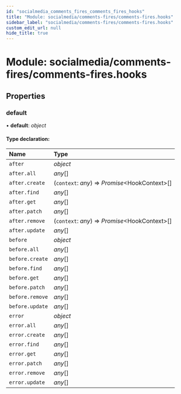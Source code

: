 ```yaml
---
id: "socialmedia_comments_fires_comments_fires_hooks"
title: "Module: socialmedia/comments-fires/comments-fires.hooks"
sidebar_label: "socialmedia/comments-fires/comments-fires.hooks"
custom_edit_url: null
hide_title: true
---
```


# Module: socialmedia/comments-fires/comments-fires.hooks

## Properties

### default

• **default**: *object*

#### Type declaration:

Name | Type |
:------ | :------ |
`after` | *object* |
`after.all` | *any*[] |
`after.create` | (`context`: *any*) => *Promise*<HookContext\>[] |
`after.find` | *any*[] |
`after.get` | *any*[] |
`after.patch` | *any*[] |
`after.remove` | (`context`: *any*) => *Promise*<HookContext\>[] |
`after.update` | *any*[] |
`before` | *object* |
`before.all` | *any*[] |
`before.create` | *any*[] |
`before.find` | *any*[] |
`before.get` | *any*[] |
`before.patch` | *any*[] |
`before.remove` | *any*[] |
`before.update` | *any*[] |
`error` | *object* |
`error.all` | *any*[] |
`error.create` | *any*[] |
`error.find` | *any*[] |
`error.get` | *any*[] |
`error.patch` | *any*[] |
`error.remove` | *any*[] |
`error.update` | *any*[] |
